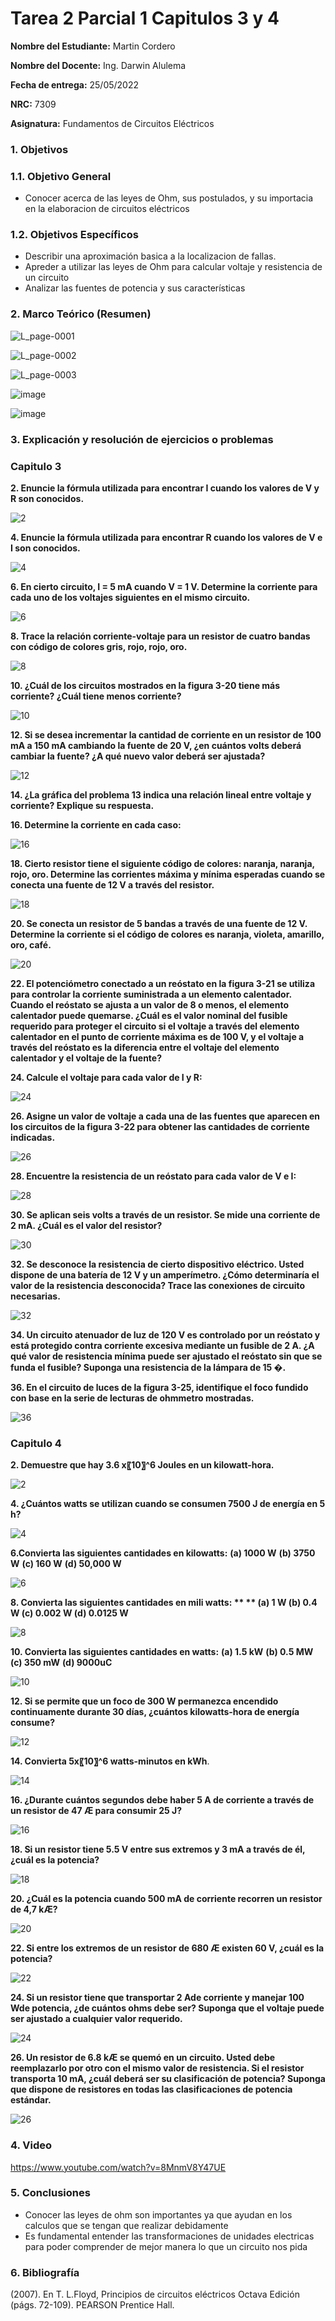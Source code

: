 # Tarea 2 Parcial 1 Capitulos 3 y 4
**Nombre del Estudiante:** Martin Cordero

**Nombre del Docente:** Ing. Darwin Alulema

**Fecha de entrega:** 25/05/2022

**NRC:** 7309

**Asignatura:** Fundamentos de Circuitos Eléctricos

### **1.	Objetivos**

### **1.1.	Objetivo General**
* Conocer acerca de las leyes de Ohm, sus postulados, y su importacia en la elaboracion de circuitos eléctricos

### **1.2.	Objetivos Específicos**
* Describir una aproximación basica a la localizacion de fallas.
* Apreder a utilizar las leyes de Ohm para calcular voltaje y resistencia de un circuito
* Analizar las fuentes de potencia y sus características

### **2.	Marco Teórico (Resumen)**

![L_page-0001](https://user-images.githubusercontent.com/105742149/170427899-4b83db88-5f9b-4eae-b17c-9d94a88013e2.jpg)

![L_page-0002](https://user-images.githubusercontent.com/105742149/170427918-c42d2eed-8279-43b7-986b-1429f29e41ff.jpg)

![L_page-0003](https://user-images.githubusercontent.com/105742149/170427968-0bc5ad70-7862-475a-8e44-0ab7c7565a6a.jpg)

![image](https://user-images.githubusercontent.com/105742149/170427520-7b0894a8-4b92-404a-ae62-e76089556419.png)

![image](https://user-images.githubusercontent.com/105742149/170427758-bf94627b-ea51-484d-818c-fd5e1047e0cf.png)

### **3.	Explicación y resolución de ejercicios o problemas**

### **Capitulo 3**
**2. Enuncie la fórmula utilizada para encontrar I cuando los valores de V y R son conocidos.**

![2](https://user-images.githubusercontent.com/105742149/170500120-4abd02d2-11b2-48d4-b151-de4066016233.jpeg)

**4. Enuncie la fórmula utilizada para encontrar R cuando los valores de V e I son conocidos.**

![4](https://user-images.githubusercontent.com/105742149/170500158-70969cab-1965-418b-93e3-43c7de528959.jpeg)

**6. En cierto circuito, I = 5 mA cuando V = 1 V. Determine la corriente para cada uno de los voltajes siguientes en el mismo circuito.**

![6](https://user-images.githubusercontent.com/105742149/170500229-a4ad829f-ae72-46fd-bc09-fc443797cc54.jpeg)

**8. Trace la relación corriente-voltaje para un resistor de cuatro bandas con código de colores gris, rojo, rojo, oro.**

![8](https://user-images.githubusercontent.com/105742149/170500269-e10e3475-f200-4e28-9c85-665cbc6ea246.jpeg)

**10. ¿Cuál de los circuitos mostrados en la figura 3-20 tiene más corriente? ¿Cuál tiene menos corriente?**

![10](https://user-images.githubusercontent.com/105742149/170502074-dc485f79-c59d-4ff3-876c-ba13feeaa307.jpeg)

**12. Si se desea incrementar la cantidad de corriente en un resistor de 100 mA a 150 mA cambiando la fuente de 20 V, ¿en cuántos volts deberá cambiar la fuente? ¿A qué nuevo valor deberá ser ajustada?**

![12](https://user-images.githubusercontent.com/105742149/170500390-4bfa620e-9de3-4b26-ae0c-3527e2807ea1.jpeg)

**14. ¿La gráfica del problema 13 indica una relación lineal entre voltaje y corriente? Explique su respuesta.**

**16. Determine la corriente en cada caso:**

![16](https://user-images.githubusercontent.com/105742149/170502481-e5f3e2f6-16ef-4076-adda-daeff2045b94.jpeg)

**18. Cierto resistor tiene el siguiente código de colores: naranja, naranja, rojo, oro. Determine las corrientes máxima y mínima esperadas cuando se conecta una fuente de 12 V a través del resistor.**

![18](https://user-images.githubusercontent.com/105742149/170502508-35008ed0-e5d1-4967-8556-7adeae6a8f38.jpeg)

**20. Se conecta un resistor de 5 bandas a través de una fuente de 12 V. Determine la corriente si el código de colores es naranja, violeta, amarillo, oro, café.**

![20](https://user-images.githubusercontent.com/105742149/170502529-e995c3ed-ff04-4dbb-a772-e98048376646.jpeg)

**22. El potenciómetro conectado a un reóstato en la figura 3-21 se utiliza para controlar la corriente suministrada a un elemento calentador. Cuando el reóstato se ajusta a un valor de 8 o menos, el elemento calentador puede quemarse. ¿Cuál es el valor nominal del fusible requerido para proteger el circuito si el voltaje a través del elemento calentador en el punto de corriente máxima es de 100 V, y el voltaje a través del reóstato es la diferencia entre el voltaje del elemento calentador y el voltaje de la fuente?**

**24. Calcule el voltaje para cada valor de I y R:**

![24](https://user-images.githubusercontent.com/105742149/170502557-7b82cf07-04c3-4d62-b799-d1568af8e79e.jpeg)

**26. Asigne un valor de voltaje a cada una de las fuentes que aparecen en los circuitos de la figura 3-22 para obtener las cantidades de corriente indicadas.**

![26](https://user-images.githubusercontent.com/105742149/170502578-d410d1e7-62ab-446a-afd9-af596e22d7f8.jpeg)

**28. Encuentre la resistencia de un reóstato para cada valor de V e I:**

![28](https://user-images.githubusercontent.com/105742149/170502618-bccf7b8f-be11-4670-a775-a608d931e626.jpeg)

**30. Se aplican seis volts a través de un resistor. Se mide una corriente de 2 mA. ¿Cuál es el valor del resistor?**

![30](https://user-images.githubusercontent.com/105742149/170502654-f1ad794b-0445-4d3a-9386-f851042263b8.jpeg)

**32. Se desconoce la resistencia de cierto dispositivo eléctrico. Usted dispone de una batería de 12 V y un amperímetro. ¿Cómo determinaría el valor de la resistencia desconocida? Trace las conexiones de circuito necesarias.**

![32](https://user-images.githubusercontent.com/105742149/170503282-27206d77-7411-431d-b035-6230f8509511.jpeg)

**34. Un circuito atenuador de luz de 120 V es controlado por un reóstato y está protegido contra corriente excesiva mediante un fusible de 2 A. ¿A qué valor de resistencia mínima puede ser ajustado el reóstato sin que se funda el fusible? Suponga una resistencia de la lámpara de 15 �.**

**36. En el circuito de luces de la figura 3-25, identifique el foco fundido con base en la serie de lecturas de ohmmetro mostradas.**

![36](https://user-images.githubusercontent.com/105742149/170503572-0f099567-59c1-4acb-9f7f-924f1bf66dfc.jpeg)

### **Capitulo 4**

**2. Demuestre que hay 3.6 x〖10〗^6  Joules en un kilowatt-hora.**

![2](https://user-images.githubusercontent.com/105742149/170535613-0a2b0eea-2a78-40fe-8f36-bcb8bfb881af.jpeg)

**4. ¿Cuántos watts se utilizan cuando se consumen 7500 J de energía en 5 h?**

![4](https://user-images.githubusercontent.com/105742149/170535651-75ef2333-5a34-4752-a0aa-68abb1271435.jpeg)

**6.Convierta las siguientes cantidades en kilowatts:**
**(a) 1000 W**    **(b) 3750 W**            **(c) 160 W**               **(d) 50,000 W**

![6](https://user-images.githubusercontent.com/105742149/170535760-f7e5a242-2c78-481c-9d5a-413c95716638.jpeg)

**8. Convierta las siguientes cantidades en mili watts: **
** (a) 1 W             (b) 0.4 W               (c) 0.002 W            (d) 0.0125 W**

![8](https://user-images.githubusercontent.com/105742149/170535791-56bc63d2-9517-4c40-aa6a-30ab9af8d51c.jpeg)

**10. Convierta las siguientes cantidades en watts:** 
**(a) 1.5 kW**        **(b) 0.5 MW**           **(c) 350 mW**           **(d) 9000uC**

![10](https://user-images.githubusercontent.com/105742149/170535839-89f42fbe-3537-46ab-aa8e-e17e5c10d6a4.jpeg)

**12. Si se permite que un foco de 300 W permanezca encendido continuamente durante 30 días, ¿cuántos kilowatts-hora de energía consume?**

![12](https://user-images.githubusercontent.com/105742149/170535872-36983cbd-1d60-4a68-85cf-f885a3bc00a9.jpeg)

**14. Convierta 5x〖10〗^6 watts-minutos en kWh**.

![14](https://user-images.githubusercontent.com/105742149/170535912-c451d183-7526-4f9a-aae6-5d1fcbd8734a.jpeg)

**16. ¿Durante cuántos segundos debe haber 5 A de corriente a través de un resistor de 47 Æ para consumir 25 J?**

![16](https://user-images.githubusercontent.com/105742149/170536334-26c75a75-a8a2-4973-85c8-021b60b763ef.jpeg)

**18. Si un resistor tiene 5.5 V entre sus extremos y 3 mA a través de él, ¿cuál es la potencia?**

![18](https://user-images.githubusercontent.com/105742149/170536357-25bafacb-08e5-4dda-bf5a-62b26f76498b.jpeg)

**20. ¿Cuál es la potencia cuando 500 mA de corriente recorren un resistor de 4,7 kÆ?**

![20](https://user-images.githubusercontent.com/105742149/170536387-68d86299-ab0d-4980-9cde-c39526c29226.jpeg)

**22. Si entre los extremos de un resistor de 680 Æ existen 60 V, ¿cuál es la potencia?**

![22](https://user-images.githubusercontent.com/105742149/170536421-687c4dde-d801-483a-9feb-2db75c8002f8.jpeg)

**24. Si un resistor tiene que transportar 2 Ade corriente y manejar 100 Wde potencia, ¿de cuántos ohms debe ser? Suponga que el voltaje puede ser ajustado a cualquier valor requerido.**

![24](https://user-images.githubusercontent.com/105742149/170537466-3a48df62-750b-4439-ba6a-a88c11d98b74.jpeg)

**26. Un resistor de 6.8 kÆ se quemó en un circuito. Usted debe reemplazarlo por otro con el mismo valor de resistencia. Si el resistor transporta 10 mA, ¿cuál deberá ser su clasificación de potencia? Suponga que dispone de resistores en todas las clasificaciones de potencia estándar.**

![26](https://user-images.githubusercontent.com/105742149/170537491-5a577946-eaa9-4202-bb25-5636fd2e9db3.jpeg)

### **4.	Video**

https://www.youtube.com/watch?v=8MnmV8Y47UE

### **5.	Conclusiones**
*  Conocer las leyes de ohm son importantes ya que ayudan en los calculos que se tengan que realizar debidamente
*  Es fundamental entender las transformaciones de unidades electricas para poder comprender de mejor manera lo que un circuito nos pida 

### **6.	Bibliografía**
(2007). En T. L.Floyd, Principios de circuitos eléctricos Octava Edición (págs. 72-109). PEARSON Prentice Hall.
